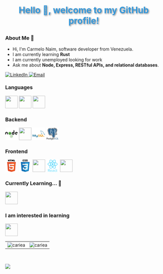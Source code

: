 # <p align="center" style="color: #3498db; text-shadow: 2px 2px 4px #888888;">Hello 👋, welcome to my GitHub profile!</p>

<h3> About Me 🚀</h3>

- Hi, I'm Carmelo Naim, software developer from Venezuela.
- I am currently learning **Rust** 
- I am currently unemployed looking for work
- Ask me about **Node, Express, RESTful APIs, and relational databases**.

<a href="https://www.linkedin.com/in/carmelo-naim-542b81280/" target="_blank">
  <img src="https://img.shields.io/badge/LinkedIn-%230077B5.svg?&style=flat-square&logo=linkedin&logoColor=white" alt="LinkedIn">
</a>
<a href="mailto:cnaim.dev@gmail.com" target="_blank">
  <img src="https://img.shields.io/badge/Email-%23D14836.svg?&style=flat-square&logo=gmail&logoColor=white" alt="Email">
</a>
<h3>Languages</h3>
<p>
  <img src="https://cdn.jsdelivr.net/gh/devicons/devicon/icons/javascript/javascript-original.svg" width="40" height="40"/>
  <img src="https://cdn.jsdelivr.net/gh/devicons/devicon/icons/typescript/typescript-original.svg" width="40" height="40"/>
  <img src="https://cdn.jsdelivr.net/gh/devicons/devicon/icons/c/c-original.svg" width="40" height="40"/>
</p>
<h3>Backend</h3>
 <p>
    <img src="https://raw.githubusercontent.com/devicons/devicon/master/icons/nodejs/nodejs-original-wordmark.svg" width="40" height="40"/>
    <img src="https://cdn.jsdelivr.net/gh/devicons/devicon/icons/express/express-original.svg" width="40" height="40"/>
    <img src="https://raw.githubusercontent.com/devicons/devicon/master/icons/mysql/mysql-original-wordmark.svg" width="40" height="40"/>
    <img src="https://raw.githubusercontent.com/devicons/devicon/master/icons/postgresql/postgresql-original-wordmark.svg" width="40" height="40"/>
 </p>
 <h3>Frontend</h3>
<p>
    <img src="https://raw.githubusercontent.com/devicons/devicon/master/icons/html5/html5-original-wordmark.svg" width="40" height="40"/>
    <img src="https://raw.githubusercontent.com/devicons/devicon/master/icons/css3/css3-original-wordmark.svg" width="40" height="40"/>
    <img src="https://cdn.jsdelivr.net/gh/devicons/devicon/icons/javascript/javascript-original.svg" width="40" height="40"/>
     <img src="https://raw.githubusercontent.com/devicons/devicon/master/icons/react/react-original-wordmark.svg" width="40" height="40"/>
    <img src="https://cdn.jsdelivr.net/gh/devicons/devicon@latest/icons/nextjs/nextjs-original.svg" width="40" height="40"/>      
   
</p>
<h3>Currently Learning... 📝</h3>
 <p>
  <img src="https://cdn.jsdelivr.net/gh/devicons/devicon@latest/icons/rust/rust-original.svg" width="40" height="40" />  
 </p>
<h3>I am interested in learning</h3>
 <p>
  <img src="https://cdn.jsdelivr.net/gh/devicons/devicon/icons/godot/godot-original.svg" width="40" height="40"/>
 </p>
<table><tr><td valign="top" width="50%">
<img src="https://github-readme-stats.vercel.app/api?username=cariea&show_icons=true&locale=en&theme=dracula" alt="cariea" />
</td><td valign="top" width="50%">
<img src="https://github-readme-stats.vercel.app/api/top-langs/?username=cariea&layout=compact&theme=dracula" alt="cariea"/>
</td></tr></table>  
<br></br>
<img src="https://komarev.com/ghpvc/?username=cariea&style=flat-square"/>